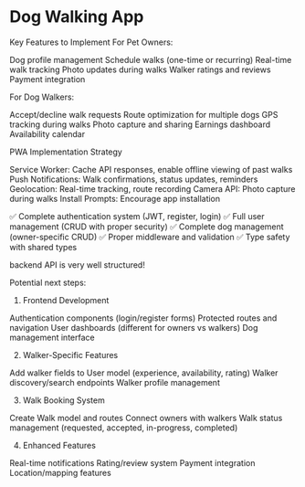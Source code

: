 # Dog Walking App

Key Features to Implement
For Pet Owners:

Dog profile management
Schedule walks (one-time or recurring)
Real-time walk tracking
Photo updates during walks
Walker ratings and reviews
Payment integration

For Dog Walkers:

Accept/decline walk requests
Route optimization for multiple dogs
GPS tracking during walks
Photo capture and sharing
Earnings dashboard
Availability calendar

PWA Implementation Strategy

Service Worker: Cache API responses, enable offline viewing of past walks
Push Notifications: Walk confirmations, status updates, reminders
Geolocation: Real-time tracking, route recording
Camera API: Photo capture during walks
Install Prompts: Encourage app installation

✅ Complete authentication system (JWT, register, login)
✅ Full user management (CRUD with proper security)
✅ Complete dog management (owner-specific CRUD)
✅ Proper middleware and validation
✅ Type safety with shared types

backend API is very well structured!

Potential next steps:
1. Frontend Development

Authentication components (login/register forms)
Protected routes and navigation
User dashboards (different for owners vs walkers)
Dog management interface

2. Walker-Specific Features

Add walker fields to User model (experience, availability, rating)
Walker discovery/search endpoints
Walker profile management

3. Walk Booking System

Create Walk model and routes
Connect owners with walkers
Walk status management (requested, accepted, in-progress, completed)

4. Enhanced Features

Real-time notifications
Rating/review system
Payment integration
Location/mapping features

